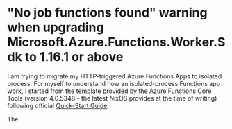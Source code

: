 # "No job functions found" warning when upgrading Microsoft.Azure.Functions.Worker.Sdk to 1.16.1 or above

I am trying to migrate my HTTP-triggered Azure Functions Apps to isolated process. For myself to understand how an isolated-process Functions app work, I started from the template provided by the Azure Functions Core Tools (version 4.0.5348 - the latest NixOS provides at the time of writing) following official [Quick-Start Guide](https://learn.microsoft.com/en-us/azure/azure-functions/dotnet-isolated-process-guide?tabs=linux).

The 

